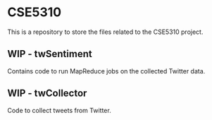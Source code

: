 # CSE5310
This is a repository to store the files related to the CSE5310 project.

## WIP - twSentiment
Contains code to run MapReduce jobs on the collected Twitter data.

## WIP - twCollector
Code to collect tweets from Twitter.
